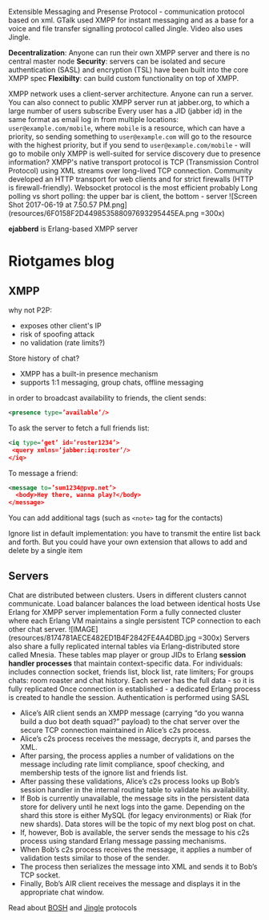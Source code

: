 Extensible Messaging and Presense Protocol - communication protocol based on xml.
GTalk used XMPP for instant messaging and as a base for a voice and file transfer signalling protocol called Jingle. Video also uses Jingle.

**Decentralization**: Anyone can run their own XMPP server and there is no central master node
**Security**: servers can be isolated and secure authentication (SASL) and encryption (TSL) have been built into the core XMPP spec
**Flexibilty**: can build custom functionality on top of XMPP.

XMPP network uses a client-server architecture. Anyone can run a server. You can also connect to public XMPP server run at jabber.org, to which a large number of users subscribe
Every user has a JID (jabber id) in the same format as email
log in from multiple locations: `user@example.com/mobile`, where `mobile` is a resource, which can have a priority, so sending something to `user@example.com` will go to the resource with the highest priority, but if you send to `user@example.com/mobile` - will go to mobile only
XMPP is well-suited for service discovery due to presence information?
XMPP's native transport protocol is TCP (Transmission Control Protocol) using XML streams over long-lived TCP connection.
Community developed an HTTP transport for web clients and for strict firewalls (HTTP is firewall-friendly).
Websocket protocol is the most efficient probably
Long polling vs short polling: the upper bar is client, the bottom - server
![Screen Shot 2017-06-19 at 7.50.57 PM.png](resources/6F0158F2D449853588097693295445EA.png =300x)

**ejabberd** is Erlang-based XMPP server

# Riotgames blog

## XMPP
why not P2P:
  - exposes other client's IP
  - risk of spoofing attack
  - no validation (rate limits?)
  
Store history of chat?

- XMPP has a built-in presence mechanism
- supports 1:1 messaging, group chats, offline messaging

in order to broadcast availability to friends, the client sends:
```xml
<presence type=’available’/>
```
To ask the server to fetch a full friends list:
```xml
<iq type=’get’ id=’roster1234’>
 <query xmlns=’jabber:iq:roster’/>
</iq>
```
To message a friend:
```xml
<message to=’sum1234@pvp.net’>
  <body>Hey there, wanna play?</body>
</message>
```

You can add additional tags (such as `<note>` tag for the contacts)

Ignore list in default implementation: you have to transmit the entire list back and forth. But you could have your own extension that allows to add and delete by a single item

## Servers
Chat are distributed between clusters. Users in different clusters cannot communicate.
Load balancer balances the load between identical hosts
Use Erlang for XMPP server implementation
Form a fully connected cluster where each Erlang VM maintains a single persistent TCP connection to each other chat server.
![IMAGE](resources/8174781AECE482ED1B4F2842FE4A4DBD.jpg =300x)
Servers also share a fully replicated internal tables via Erlang-distributed store called Mnesia. These tables map player or group JIDs to Erlang **session handler processes** that maintain context-specific data.
For individuals: includes connection socket, friends list, block list, rate limiters;
For groups chats: room roaster and chat history.
Each server has the full data - so it is fully replicated
Once connection is established - a dedicated Erlang process is created to handle the session.
Authentication is performed using SASL
- Alice’s AIR client sends an XMPP message (carrying “do you wanna build a duo bot death squad?” payload) to the chat server over the secure TCP connection maintained in Alice’s c2s process.
- Alice’s c2s process receives the message, decrypts it, and parses the XML.
- After parsing, the process applies a number of validations on the message including rate limit compliance, spoof checking, and membership tests of the ignore list and friends list.
- After passing these validations, Alice’s c2s process looks up Bob’s session handler in the internal routing table to validate his availability.
- If Bob is currently unavailable, the message sits in the persistent data store for delivery until he next logs into the game. Depending on the shard this store is either MySQL (for legacy environments) or Riak (for new shards). Data stores will be the topic of my next blog post on chat.
- If, however, Bob is available, the server sends the message to his c2s process using standard Erlang message passing mechanisms.
- When Bob’s c2s process receives the message, it applies a number of validation tests similar to those of the sender.
- The process then serializes the message into XML and sends it to Bob’s TCP socket.
- Finally, Bob’s AIR client receives the message and displays it in the appropriate chat window.

Read about [BOSH](https://en.wikipedia.org/wiki/BOSH_(protocol)) and [Jingle](https://en.wikipedia.org/wiki/Jingle_(protocol)) protocols
